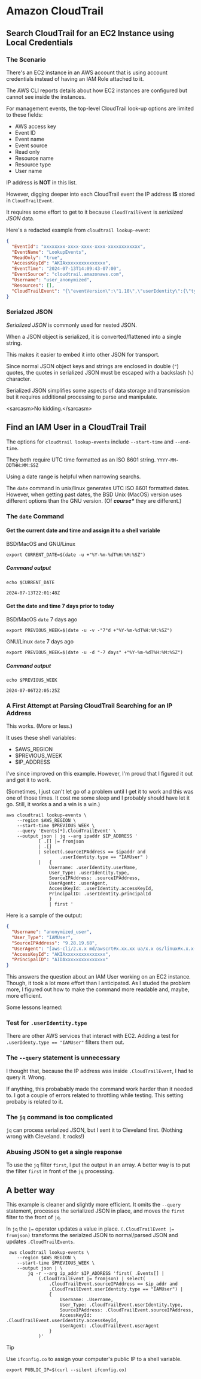 # Amazon CloudTrail

## Search CloudTrail for an EC2 Instance using Local Credentials

### The Scenario

There's an EC2 instance in an AWS account that is using account credentials instead of having an IAM Role attached to it.

The AWS CLI reports details about how EC2 instances are configured but cannot see inside the instances.

For management events, the top-level CloudTrail look-up options are limited to these fields:

- AWS access key
- Event ID
- Event name
- Event source
- Read only
- Resource name
- Resource type
- User name

IP address is **NOT** in this list.

However, digging deeper into each CloudTrail event the IP address **IS** stored in `CloudTrailEvent`.

It requires some effort to get to it because `CloudTrailEvent` is _serialized JSON_ data.

Here's a redacted example from `cloudtrail lookup-event`:

```json
{
  "EventId": "xxxxxxxx-xxxx-xxxx-xxxx-xxxxxxxxxxxx",
  "EventName": "LookupEvents",
  "ReadOnly": "true",
  "AccessKeyId": "AKIAxxxxxxxxxxxxxxx",
  "EventTime": "2024-07-13T14:09:43-07:00",
  "EventSource": "cloudtrail.amazonaws.com",
  "Username": "user_anonymized",
  "Resources": [],
  "CloudTrailEvent": "{\"eventVersion\":\"1.10\",\"userIdentity\":{\"type\":\"IAMUser\",\"principalId\":\"AIDAxxxxxxxxxxxxxxx\",\"arn\":\"arn:aws:iam::123456789012:user/user_anonymized\",\"accountId\":\"123456789012\",\"accessKeyId\":\"AKIAxxxxxxxxxxxxxxx\",\"userName\":\"user_anonymized\"},\"eventTime\":\"2024-07-13T21:09:43Z\",\"eventSource\":\"cloudtrail.amazonaws.com\",\"eventName\":\"LookupEvents\",\"awsRegion\":\"us-west-2\",\"sourceIPAddress\":\"0.0.0.0\",\"userAgent\":\"aws-cli/2.11.9 Python/3.11.2 Darwin/23.5.0 source/x86_64 prompt/off command/cloudtrail.lookup-events\",\"requestParameters\":{\"maxResults\":100},\"responseElements\":null,\"requestID\":\"xxxxxxxx-xxxx-xxxx-xxxx-xxxxxxxxxxxx\",\"eventID\":\"xxxxxxxx-xxxx-xxxx-xxxx-xxxxxxxxxxxx\",\"readOnly\":true,\"eventType\":\"AwsApiCall\",\"managementEvent\":true,\"recipientAccountId\":\"123456789012\",\"eventCategory\":\"Management\",\"tlsDetails\":{\"tlsVersion\":\"TLSv1.3\",\"cipherSuite\":\"TLS_AES_128_GCM_SHA256\",\"clientProvidedHostHeader\":\"cloudtrail.us-west-2.amazonaws.com\"}}"
}
```

### Serialzed JSON

_Serialized JSON_ is commonly used for nested JSON.

When a JSON object is serialized, it is converted/flattened into a single string.

This makes it easier to embed it into other JSON for transport.

Since normal JSON object keys and strings are enclosed in double (`"`) quotes, the quotes in serialized JSON must be escaped with a backslash (`\`) character.

Serialized JSON simplifies some aspects of data storage and transmission but it requires additional processing to parse and manipulate.

\<sarcasm\>No kidding.\</sarcasm\>

## Find an IAM User in a CloudTrail Trail

The options for `cloudtrail lookup-events` include `--start-time` and `--end-time`.

They both require UTC time formatted as an ISO 8601 string.
`YYYY-MM-DDTHH:MM:SSZ`

Using a date range is helpful when narrowing searchs.

The `date` command in unix/linux generates UTC ISO 8601 formatted dates. However, when getting past dates, the BSD Unix (MacOS) version uses different options than the GNU version. (Of **_course\*_** they are different.)

### The `date` Command

#### Get the current date and time and assign it to a shell variable

BSD/MacOS and GNU/Linux

```shell
export CURRENT_DATE=$(date -u +"%Y-%m-%dT%H:%M:%SZ")
```

##### Command output

```shell
echo $CURRENT_DATE

2024-07-13T22:01:48Z
```

#### Get the date and time 7 days prior to today

BSD/MacOS `date` 7 days ago

```shell
export PREVIOUS_WEEK=$(date -u -v -"7"d +"%Y-%m-%dT%H:%M:%SZ")
```

GNU/Linux `date` 7 days ago

```shell
export PREVIOUS_WEEK=$(date -u -d "-7 days" +"%Y-%m-%dT%H:%M:%SZ")
```

##### Command output

```shell
echo $PREVIOUS_WEEK

2024-07-06T22:05:25Z
```

### A First Attempt at Parsing CloudTrail Searching for an IP Address

This works. (More or less.)

It uses these shell variables:

- $AWS_REGION
- $PREVIOUS_WEEK
- $IP_ADDRESS

I've since improved on this example. However, I'm proud that I figured it out and got it to work.

(Sometimes, I just can't let go of a problem until I get it to work and this was one of those times. It cost me some sleep and I probably should have let it go. Still, it works a and a win is a win.)

```shell
aws cloudtrail lookup-events \
    --region $AWS_REGION \
    --start-time $PREVIOUS_WEEK \
    --query 'Events[*].CloudTrailEvent' \
    --output json | jq --arg ipaddr $IP_ADDRESS '
            [ .[] |= fromjson
            | .[]
            | select(.sourceIPAddress == $ipaddr and
                    .userIdentity.type == "IAMUser" )
            |   {
                Username: .userIdentity.userName,
                User_Type: .userIdentity.type,
                SourceIPAddress: .sourceIPAddress,
                UserAgent: .userAgent,
                AccessKeyId: .userIdentity.accessKeyId,
                PrincipalID: .userIdentity.principalId
                }
                | first '
```

Here is a sample of the output:

```json
{
  "Username": "anonymized_user",
  "User_Type": "IAMUser",
  "SourceIPAddress": "9.28.19.68",
  "UserAgent": "[aws-cli/2.x.x md/awscrt#x.xx.xx ua/x.x os/linux#x.x.x-xxxx-aws md/arch#x86_64 lang/python#x.x.x md/pyimpl#CPython cfg/retry-mode#standard md/installer#exe md/distrib#linux.distro md/prompt#off md/command#s3.command]",
  "AccessKeyId": "AKIAxxxxxxxxxxxxxxx",
  "PrincipalID": "AIDAxxxxxxxxxxxxxxx"
}
```

This answers the question about an IAM User working on an EC2 instance. Though, it took a lot more effort than I anticipated. As I studed the problem more, I figured out how to make the command more readable and, maybe, more efficient.

Some lessons learned:

### Test for `.userIdentity.type`

There are other AWS services that interact with EC2. Adding a test for `.userIdenty.type == "IAMUser"` filters them out.

### The `--query` statement is unnecessary

I thought that, because the IP address was inside `.CloudTrailEvent`, I had to query it. Wrong.

If anything, this probabably made the command work harder than it needed to. I got a couple of errors related to throttling while testing. This setting probaby is related to it.

### The `jq` command is too complicated

`jq` can process serialized JSON, but I sent it to Cleveland first. (Nothing wrong with Cleveland. It rocks!)

### Abusing JSON to get a single response

To use the `jq` filter `first`, I put the output in an array. A better way is to put the filter `first` in front of the `jq` processing.

## A better way

This example is cleaner and slightly more efficient. It omits the `--query` statement, processes the serialized JSON in place, and moves the `first` filter to the front of `jq`.

In `jq` the `|=` operator updates a value in place. `(.CloudTrailEvent |= fromjson)` transforms the serialzed JSON to normal/parsed JSON and updates `.CloudTrailEvents`.

```shell
 aws cloudtrail lookup-events \
    --region $AWS_REGION \
    --start-time $PREVIOUS_WEEK \
    --output json | \
        jq -r --arg ip_addr $IP_ADDRESS 'first( .Events[] |
            (.CloudTrailEvent |= fromjson) | select(
                .CloudTrailEvent.sourceIPAddress == $ip_addr and
                .CloudTrailEvent.userIdentity.type == "IAMUser") |
                {
                    Username: .Username,
                    User_Type: .CloudTrailEvent.userIdentity.type,
                    SourceIPAddress: .CloudTrailEvent.sourceIPAddress,
                    AccessKeyId: .CloudTrailEvent.userIdentity.accessKeyId,
                    UserAgent: .CloudTrailEvent.userAgent
                }
            )'
```

> [!tip]
> Use `ifconfig.co` to assign your computer's public IP to a shell variable.
>
> ```shell
> export PUBLIC_IP=$(curl --silent ifconfig.co)
> ```

